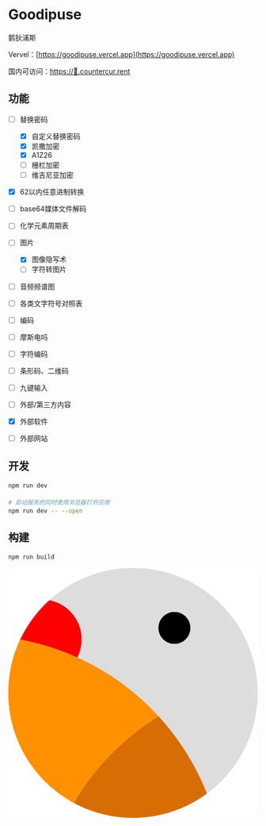 # Goodipuse

鹅狄浦斯

Vervel：[https://goodipuse.vercel.app](https://goodipuse.vercel.app)

国内可访问：[https://🪿.countercur.rent](https://🪿.countercur.rent)

## 功能

- [ ] 替换密码
  - [x] 自定义替换密码
  - [x] 凯撒加密
  - [x] A1Z26
  - [ ] 栅栏加密
  - [ ] 维吉尼亚加密
- [x] 62以内任意进制转换
- [ ] base64媒体文件解码
- [ ] 化学元素周期表
- [ ] 图片
  - [x] 图像隐写术
  - [ ] 字符转图片
- [ ] 音频频谱图
- [ ] 各类文字符号对照表
- [ ] 编码
 - [ ] 摩斯电吗
 - [ ] 字符编码
 - [ ] 条形码、二维码
 - [ ] 九键输入
- [ ] 外部/第三方内容
 - [x] 外部软件
 - [ ] 外部网站


## 开发

```bash
npm run dev

# 启动服务的同时使用浏览器打开应用
npm run dev -- --open
```

## 构建

```bash
npm run build
```

![goodipuse](static/favicon.svg)

